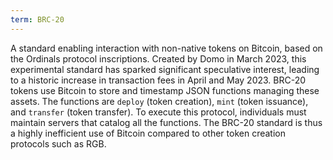 ```yaml
---
term: BRC-20
---
```


A standard enabling interaction with non-native tokens on Bitcoin, based on the Ordinals protocol inscriptions. Created by Domo in March 2023, this experimental standard has sparked significant speculative interest, leading to a historic increase in transaction fees in April and May 2023. BRC-20 tokens use Bitcoin to store and timestamp JSON functions managing these assets. The functions are `deploy` (token creation), `mint` (token issuance), and `transfer` (token transfer). To execute this protocol, individuals must maintain servers that catalog all the functions. The BRC-20 standard is thus a highly inefficient use of Bitcoin compared to other token creation protocols such as RGB.